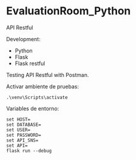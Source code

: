 # EvaluationRoom_Python
 API Restful

Development:
- Python
- Flask
- Flask restful

Testing API Restful with Postman.


Activar ambiente de pruebas:

```
.\venv\Scripts\activate
```

Variables de entorno:

```
set HOST=
set DATABASE=
set USER=
set PASSWORD=
set API_SNS=
set API=
flask run --debug
```